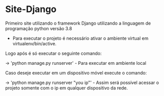 # Site-Django
Primeiro site utilizando o framework Django utilizando a linguagem de programação python versão 3.8

* Para executar o projeto é necessário ativar o ambiente virtual em virtualenv/bin/active.

Logo após é só executar o seguinte comando:

  -> 'python manage.py runserver' - Para executar em ambiente local
  
Caso deseje executar em um dispositivo móvel execute o comando:
  
  -> 'python manage.py runserver "you ip"' - Assim será possível acessar o projeto somente com o ip em qualquer dispositivo da rede.
  
  
